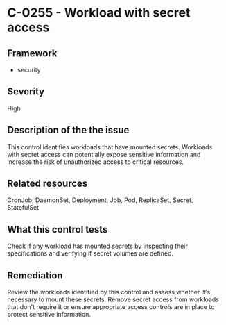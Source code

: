 # C-0255 - Workload with secret access

## Framework
* security
 
## Severity
High

## Description of the the issue
This control identifies workloads that have mounted secrets. Workloads with secret access can potentially expose sensitive information and increase the risk of unauthorized access to critical resources.
 
## Related resources
CronJob, DaemonSet, Deployment, Job, Pod, ReplicaSet, Secret, StatefulSet
 
## What this control tests 
Check if any workload has mounted secrets by inspecting their specifications and verifying if secret volumes are defined.
 
## Remediation
Review the workloads identified by this control and assess whether it's necessary to mount these secrets. Remove secret access from workloads that don't require it or ensure appropriate access controls are in place to protect sensitive information.
 
